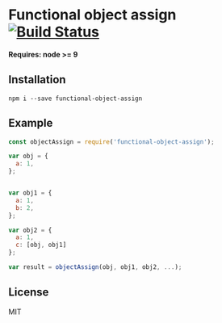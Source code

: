 # Functional object assign [![Build Status](https://travis-ci.org/iamdevonbutler/functional-object-assign.svg?branch=master)](https://travis-ci.org/iamdevonbutler/functional-object-assign)

**Requires: node >= 9**

## Installation
```
npm i --save functional-object-assign
```

## Example
```javascript
const objectAssign = require('functional-object-assign');

var obj = {
  a: 1,
};


var obj1 = {
  a: 1,
  b: 2,
};

var obj2 = {
  a: 1,
  c: [obj, obj1]
};

var result = objectAssign(obj, obj1, obj2, ...);

```

## License
MIT
